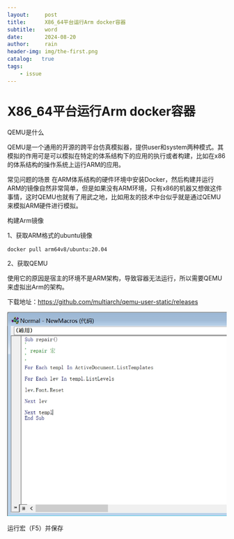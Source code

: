 ```yaml
---
layout:     post
title:      X86_64平台运行Arm docker容器
subtitle:   word
date:       2024-08-20
author:     rain
header-img: img/the-first.png
catalog:   true
tags:
    - issue
---
```

# X86_64平台运行Arm docker容器

QEMU是什么

QEMU是一个通用的开源的跨平台仿真模拟器，提供user和system两种模式。其模拟的作用可是可以模拟在特定的体系结构下的应用的执行或者构建，比如在x86的体系结构的操作系统上运行ARM的应用。

常见问题的场景
在ARM体系结构的硬件环境中安装Docker，然后构建并运行ARM的镜像自然非常简单，但是如果没有ARM环境，只有x86的机器又想做这件事情，这时QEMU也就有了用武之地，比如用友的技术中台似乎就是通过QEMU来模拟ARM硬件进行模拟。

构建Arm镜像

1、获取ARM格式的ubuntu镜像

```
docker pull arm64v8/ubuntu:20.04
```

2、获取QEMU

使用它的原因是宿主的环境不是ARM架构，导致容器无法运行，所以需要QEMU来虚拟出Arm的架构。

下载地址：https://github.com/multiarch/qemu-user-static/releases

![image](https://raw.githubusercontent.com/rain966/rain966.github.io/master/img-post/2023-11-30-word%E6%A0%87%E9%A2%98%E5%87%BA%E7%8E%B0%E9%BB%91%E7%BA%BF/%E5%BE%AE%E4%BF%A1%E6%88%AA%E5%9B%BE_20231130170216.png)

运行宏（F5）并保存
